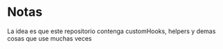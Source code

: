 # Notas

La idea es que este repositorio contenga customHooks, helpers y demas cosas que use muchas veces